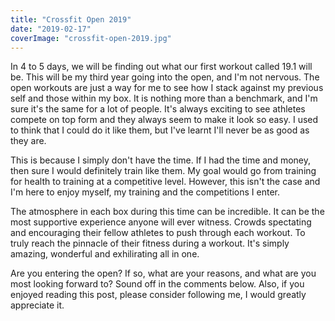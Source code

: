 ```yaml
---
title: "Crossfit Open 2019"
date: "2019-02-17"
coverImage: "crossfit-open-2019.jpg"
---
```


In 4 to 5 days, we will be finding out what our first workout called 19.1 will be. This will be my third year going into the open, and I'm not nervous. The open workouts are just a way for me to see how I stack against my previous self and those within my box. It is nothing more than a benchmark, and I'm sure it's the same for a lot of people. It's always exciting to see athletes compete on top form and they always seem to make it look so easy. I used to think that I could do it like them, but I've learnt I'll never be as good as they are.

This is because I simply don't have the time. If I had the time and money, then sure I would definitely train like them. My goal would go from training for health to training at a competitive level. However, this isn't the case and I'm here to enjoy myself, my training and the competitions I enter.

The atmosphere in each box during this time can be incredible. It can be the most supportive experience anyone will ever witness. Crowds spectating and encouraging their fellow athletes to push through each workout. To truly reach the pinnacle of their fitness during a workout. It's simply amazing, wonderful and exhilirating all in one.

Are you entering the open? If so, what are your reasons, and what are you most looking forward to? Sound off in the comments below. Also, if you enjoyed reading this post, please consider following me, I would greatly appreciate it.
